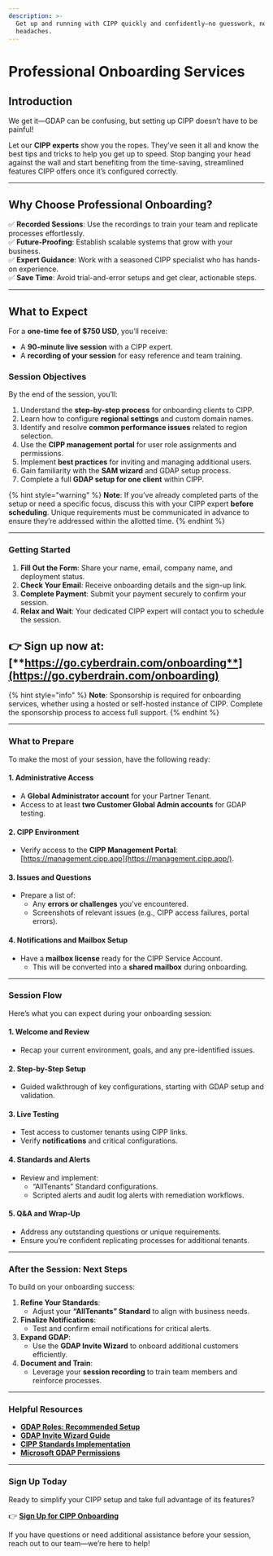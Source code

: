 ```yaml
---
description: >-
  Get up and running with CIPP quickly and confidently—no guesswork, no
  headaches.
---
```


# Professional Onboarding Services

## **Introduction**

We get it—GDAP can be confusing, but setting up CIPP doesn’t have to be painful!

Let our **CIPP experts** show you the ropes. They’ve seen it all and know the best tips and tricks to help you get up to speed. Stop banging your head against the wall and start benefiting from the time-saving, streamlined features CIPP offers once it’s configured correctly.

***

## **Why Choose Professional Onboarding?**

✅ **Recorded Sessions**: Use the recordings to train your team and replicate processes effortlessly.\
✅ **Future-Proofing**: Establish scalable systems that grow with your business.\
✅ **Expert Guidance**: Work with a seasoned CIPP specialist who has hands-on experience.\
✅ **Save Time**: Avoid trial-and-error setups and get clear, actionable steps.

***

## **What to Expect**

For a **one-time fee of $750 USD**, you’ll receive:

* A **90-minute live session** with a CIPP expert.
* A **recording of your session** for easy reference and team training.

### **Session Objectives**

By the end of the session, you’ll:

1. Understand the **step-by-step process** for onboarding clients to CIPP.
2. Learn how to configure **regional settings** and custom domain names.
3. Identify and resolve **common performance issues** related to region selection.
4. Use the **CIPP management portal** for user role assignments and permissions.
5. Implement **best practices** for inviting and managing additional users.
6. Gain familiarity with the **SAM wizard** and GDAP setup process.
7. Complete a full **GDAP setup for one client** within CIPP.

{% hint style="warning" %}
**Note**: If you’ve already completed parts of the setup or need a specific focus, discuss this with your CIPP expert **before scheduling**. Unique requirements must be communicated in advance to ensure they’re addressed within the allotted time.
{% endhint %}

***

### **Getting Started**

1. **Fill Out the Form**: Share your name, email, company name, and deployment status.
2. **Check Your Email**: Receive onboarding details and the sign-up link.
3. **Complete Payment**: Submit your payment securely to confirm your session.
4. **Relax and Wait**: Your dedicated CIPP expert will contact you to schedule the session.

## **👉 Sign up now at:** [**https://go.cyberdrain.com/onboarding**](https://go.cyberdrain.com/onboarding)

{% hint style="info" %}
**Note**: Sponsorship is required for onboarding services, whether using a hosted or self-hosted instance of CIPP. Complete the sponsorship process to access full support.
{% endhint %}

***

### **What to Prepare**

To make the most of your session, have the following ready:

#### **1. Administrative Access**

* A **Global Administrator account** for your Partner Tenant.
* Access to at least **two Customer Global Admin accounts** for GDAP testing.

#### **2. CIPP Environment**

* Verify access to the **CIPP Management Portal**: [https://management.cipp.app](https://management.cipp.app/).

#### **3. Issues and Questions**

* Prepare a list of:
  * Any **errors or challenges** you’ve encountered.
  * Screenshots of relevant issues (e.g., CIPP access failures, portal errors).

#### **4. Notifications and Mailbox Setup**

* Have a **mailbox license** ready for the CIPP Service Account.
  * This will be converted into a **shared mailbox** during onboarding.

***

### **Session Flow**

Here’s what you can expect during your onboarding session:

#### **1. Welcome and Review**

* Recap your current environment, goals, and any pre-identified issues.

#### **2. Step-by-Step Setup**

* Guided walkthrough of key configurations, starting with GDAP setup and validation.

#### **3. Live Testing**

* Test access to customer tenants using CIPP links.
* Verify **notifications** and critical configurations.

#### **4. Standards and Alerts**

* Review and implement:
  * “AllTenants” Standard configurations.
  * Scripted alerts and audit log alerts with remediation workflows.

#### **5. Q\&A and Wrap-Up**

* Address any outstanding questions or unique requirements.
* Ensure you’re confident replicating processes for additional tenants.

***

### **After the Session: Next Steps**

To build on your onboarding success:

1. **Refine Your Standards**:
   * Adjust your **“AllTenants” Standard** to align with business needs.
2. **Finalize Notifications**:
   * Test and confirm email notifications for critical alerts.
3. **Expand GDAP**:
   * Use the **GDAP Invite Wizard** to onboard additional customers efficiently.
4. **Document and Train**:
   * Leverage your **session recording** to train team members and reinforce processes.

***

### **Helpful Resources**

* [**GDAP Roles: Recommended Setup**](https://docs.cipp.app/setup/gdap/recommended-roles)
* [**GDAP Invite Wizard Guide**](https://docs.cipp.app/setup/gdap/gdap-invite-wizard)
* [**CIPP Standards Implementation**](https://docs.cipp.app/setup/implementation-guide/standards-setup)
* [**Microsoft GDAP Permissions**](https://learn.microsoft.com/en-us/partner-center/customers/gdap-least-privileged-roles-by-task)

***

### **Sign Up Today**

Ready to simplify your CIPP setup and take full advantage of its features?

👉 [**Sign Up for CIPP Onboarding**](https://go.cyberdrain.com/onboarding)

If you have questions or need additional assistance before your session, reach out to our team—we’re here to help!
